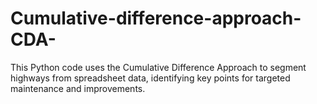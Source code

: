 # Cumulative-difference-approach-CDA-
 This Python code uses the Cumulative Difference Approach to segment highways from spreadsheet data, identifying key points for targeted maintenance and improvements.
